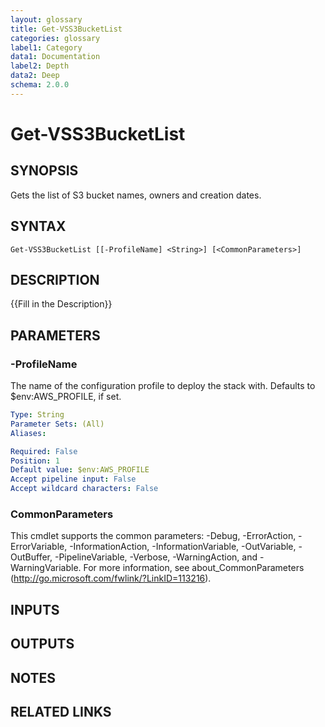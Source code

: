 ```yaml
---
layout: glossary
title: Get-VSS3BucketList
categories: glossary
label1: Category
data1: Documentation
label2: Depth
data2: Deep
schema: 2.0.0
---
```


# Get-VSS3BucketList

## SYNOPSIS
Gets the list of S3 bucket names, owners and creation dates.

## SYNTAX

```
Get-VSS3BucketList [[-ProfileName] <String>] [<CommonParameters>]
```

## DESCRIPTION
{{Fill in the Description}}

## PARAMETERS

### -ProfileName
The name of the configuration profile to deploy the stack with.
Defaults to $env:AWS_PROFILE, if set.

```yaml
Type: String
Parameter Sets: (All)
Aliases:

Required: False
Position: 1
Default value: $env:AWS_PROFILE
Accept pipeline input: False
Accept wildcard characters: False
```

### CommonParameters
This cmdlet supports the common parameters: -Debug, -ErrorAction, -ErrorVariable, -InformationAction, -InformationVariable, -OutVariable, -OutBuffer, -PipelineVariable, -Verbose, -WarningAction, and -WarningVariable.
For more information, see about_CommonParameters (http://go.microsoft.com/fwlink/?LinkID=113216).

## INPUTS

## OUTPUTS

## NOTES

## RELATED LINKS
